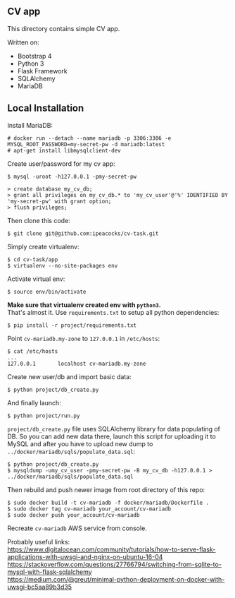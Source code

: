 ## CV app

This directory contains simple CV app.

Written on:

* Bootstrap 4
* Python 3
* Flask Framework
* SQLAlchemy
* MariaDB

## Local Installation

Install MariaDB:
```
# docker run --detach --name mariadb -p 3306:3306 -e MYSQL_ROOT_PASSWORD=my-secret-pw -d mariadb:latest
# apt-get install libmysqlclient-dev
```
Create user/password for my cv app:
```
$ mysql -uroot -h127.0.0.1 -pmy-secret-pw
```
```
> create database my_cv_db;
> grant all privileges on my_cv_db.* to 'my_cv_user'@'%' IDENTIFIED BY 'my-secret-pw' with grant option;
> flush privileges;
```
Then clone this code:
```
$ git clone git@github.com:ipeacocks/cv-task.git
```
Simply create virtualenv:
```
$ cd cv-task/app
$ virtualenv --no-site-packages env
```
Activate virtual env:
```
$ source env/bin/activate
```
**Make sure that virtualenv created env with `python3`.**    
That's almost it. Use `requirements.txt` to setup all python dependencies:
```
$ pip install -r project/requirements.txt
```
Point `cv-mariadb.my-zone` to `127.0.0.1` in `/etc/hosts`:
```
$ cat /etc/hosts
...
127.0.0.1       localhost cv-mariadb.my-zone
```
Create new user/db and import basic data:
```
$ python project/db_create.py
```
And finally launch:
```
$ python project/run.py
```
`project/db_create.py` file uses SQLAlchemy library for data populating of DB. So you can add new data there, launch this script for uploading it to MySQL and after you have to upload new dump to `../docker/mariadb/sqls/populate_data.sql`:
```
$ python project/db_create.py
$ mysqldump -umy_cv_user -pmy-secret-pw -B my_cv_db -h127.0.0.1 > ../docker/mariadb/sqls/populate_data.sql
```
Then rebuild and push newer image from root directory of this repo:
```
$ sudo docker build -t cv-mariadb -f docker/mariadb/Dockerfile .
$ sudo docker tag cv-mariadb your_account/cv-mariadb
$ sudo docker push your_account/cv-mariadb
```
Recreate `cv-mariadb` AWS service from console.

Probably useful links:    
https://www.digitalocean.com/community/tutorials/how-to-serve-flask-applications-with-uwsgi-and-nginx-on-ubuntu-16-04    
https://stackoverflow.com/questions/27766794/switching-from-sqlite-to-mysql-with-flask-sqlalchemy    
https://medium.com/@greut/minimal-python-deployment-on-docker-with-uwsgi-bc5aa89b3d35    

